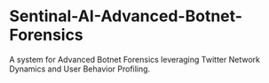 # Sentinal-AI-Advanced-Botnet-Forensics
A system for Advanced Botnet Forensics leveraging Twitter Network Dynamics and User Behavior Profiling.

